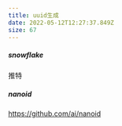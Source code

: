 ```yaml
---
title: uuid生成
date: 2022-05-12T12:27:37.849Z
size: 67
---
```

##### snowflake

推特

##### nanoid

https://github.com/ai/nanoid
